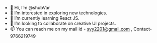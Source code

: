 - 👋 Hi, I’m @shubVar
- 👀 I’m interested in exploring new technologies.
- 🌱 I’m currently learning React JS.
- 💞️ I’m looking to collaborate on creative UI projects.
- 📫 You can reach me on my mail id - svy2201@gmail.com ,  Contact- 9766219749

<!---
shubVar/shubVar is a ✨ special ✨ repository because its `README.md` (this file) appears on your GitHub profile.
You can click the Preview link to take a look at your changes.
--->
